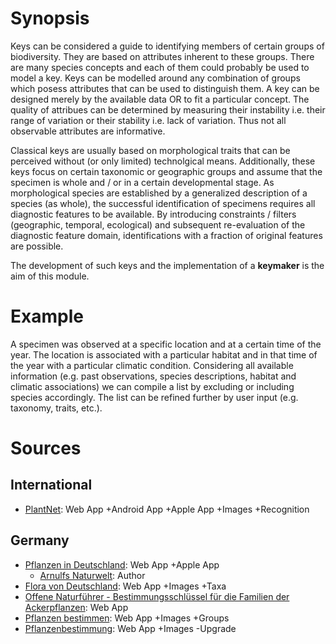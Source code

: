 <!-- TITLE: Keys -->
<!-- SUBTITLE: Keys are guides to identifying units of biodiversity -->

# Synopsis
Keys can be considered a guide to identifying members of certain groups of biodiversity. They are based on attributes inherent to these groups. There are many species concepts and each of them could probably be used to model a key. Keys can be modelled around any combination of groups which posess attributes that can be used to distinguish them. A key can be designed merely by the available data OR to fit a particular concept. The quality of attribues can be determined by measuring their instability i.e. their range of variation or their stability i.e. lack of variation. Thus not all observable attributes are informative. 

Classical keys are usually based on morphological traits that can be perceived without (or only limited) technolgical means. Additionally, these keys focus on certain taxonomic or geographic groups and assume that the specimen is whole and / or in a certain developmental stage. As morphological species are established by a generalized description of a species (as whole), the successful identification of specimens requires all diagnostic features to be available. By introducing constraints / filters (geographic, temporal, ecological) and subsequent re-evaluation of the diagnostic feature domain, identifications with a fraction of original features are possible.

The development of such keys and the implementation of a **keymaker** is the aim of this module.
# Example
A specimen was observed at a specific location and at a certain time of the year. The location is associated with a particular habitat and in that time of the year with a particular climatic condition. Considering all available information (e.g. past observations, species descriptions, habitat and climatic associations) we can compile a list by excluding or including species accordingly. The list can be refined further by user input (e.g. taxonomy, traits, etc.).
# Sources
## International
* [PlantNet](http://identify.plantnet-project.org/): Web App +Android App +Apple App +Images +Recognition
## Germany
  * [Pflanzen in Deutschland](http://www.pflanzen-bestimmung.de/): Web App +Apple App
    * [Arnulfs Naturwelt](http://arnulfs-naturwelt.de/): Author
  * [Flora von Deutschland](http://www.blumeninschwaben.de/): Web App +Images +Taxa
  * [Offene Naturführer - Bestimmungsschlüssel für die Familien der Ackerpflanzen](https://offene-naturfuehrer.de/web/Bestimmungsschl%C3%BCssel_f%C3%BCr_die_Pflanzenfamilien_(Heinrich_Hofmeister_&_Eckhard_Garve)): Web App
  * [Pflanzen bestimmen](https://pflanzenbestimmung.info): Web App +Images +Groups
  * [Pflanzenbestimmung](http://www.pflanzenbestimmung.de/site/): Web App +Images -Upgrade


